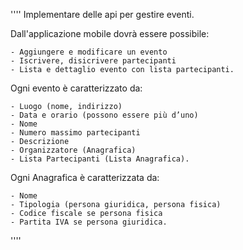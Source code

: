 ''''
Implementare delle api per gestire eventi.


Dall'applicazione mobile dovrà essere possibile:

    - Aggiungere e modificare un evento
    - Iscrivere, disicrivere partecipanti
    - Lista e dettaglio evento con lista partecipanti.



Ogni evento è caratterizzato da:

    - Luogo (nome, indirizzo)
    - Data e orario (possono essere più d’uno)
    - Nome
    - Numero massimo partecipanti
    - Descrizione
    - Organizzatore (Anagrafica)
    - Lista Partecipanti (Lista Anagrafica).



Ogni Anagrafica è caratterizzata da:

    - Nome
    - Tipologia (persona giuridica, persona fisica)
    - Codice fiscale se persona fisica
    - Partita IVA se persona giuridica.
''''